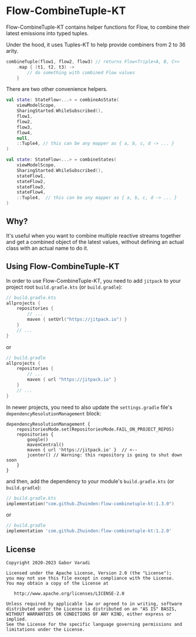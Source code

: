 # Flow-CombineTuple-KT

Flow-CombineTuple-KT contains helper functions for Flow, to combine their latest emissions into typed tuples.

Under the hood, it uses Tuples-KT to help provide combiners from 2 to 36 arity.

``` kotlin
combineTuple(flow1, flow2, flow3) // returns Flow<Triple<A, B, C>>
    .map { (t1, t2, t3) ->
        // do something with combined Flow values
    }
```

There are two other convenience helpers.

``` kotlin
val state: StateFlow<...> = combineAsState(
    viewModelScope,
    SharingStarted.WhileSubscribed(),
    flow1, 
    flow2, 
    flow3,
    flow4,
    null,
    ::Tuple4, // this can be any mapper as { a, b, c, d -> ... }
)

val state: StateFlow<...> = combineStates(
    viewModelScope,
    SharingStarted.WhileSubscribed(),
    stateFlow1, 
    stateFlow2, 
    stateFlow3,
    stateFlow4,
    ::Tuple4,  // this can be any mapper as { a, b, c, d -> ... }
)
```

## Why?

It's useful when you want to combine multiple reactive streams together and get a combined object of the latest values, without defining an actual class with an actual name to do it.

## Using Flow-CombineTuple-KT

In order to use Flow-CombineTuple-KT, you need to add `jitpack` to your project root `build.gradle.kts`
(or `build.gradle`):

``` kotlin
// build.gradle.kts
allprojects {
    repositories {
        // ...
        maven { setUrl("https://jitpack.io") }
    }
    // ...
}
```

or

``` groovy
// build.gradle
allprojects {
    repositories {
        // ...
        maven { url "https://jitpack.io" }
    }
    // ...
}
```

In newer projects, you need to also update the `settings.gradle` file's `dependencyResolutionManagement` block:

```
dependencyResolutionManagement {
    repositoriesMode.set(RepositoriesMode.FAIL_ON_PROJECT_REPOS)
    repositories {
        google()
        mavenCentral()
        maven { url 'https://jitpack.io' }  // <--
        jcenter() // Warning: this repository is going to shut down soon
    }
}
```


and then, add the dependency to your module's `build.gradle.kts` (or `build.gradle`):

``` kotlin
// build.gradle.kts
implementation("com.github.Zhuinden:flow-combinetuple-kt:1.3.0")
```

or

``` groovy
// build.gradle
implementation 'com.github.Zhuinden:flow-combinetuple-kt:1.2.0'
```

## License

    Copyright 2020-2023 Gabor Varadi

    Licensed under the Apache License, Version 2.0 (the "License");
    you may not use this file except in compliance with the License.
    You may obtain a copy of the License at

       http://www.apache.org/licenses/LICENSE-2.0

    Unless required by applicable law or agreed to in writing, software
    distributed under the License is distributed on an "AS IS" BASIS,
    WITHOUT WARRANTIES OR CONDITIONS OF ANY KIND, either express or implied.
    See the License for the specific language governing permissions and
    limitations under the License.

